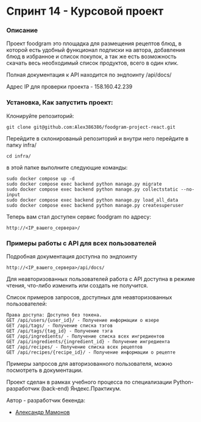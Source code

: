 # Спринт 14 - Курсовой проект

### Описание

Проект foodgram это площадка для размещения рецептов блюд,
в которой есть удобный функционал подписки на автора,
добавления блюд в избранное и список покупок,
а так же есть возможность скачать весь необходимый список продуктов, всего в один клик.

Полная документация к API находится по эндпоинту /api/docs/

Адрес IP для проверки проекта - 158.160.42.239

### Установка, Как запустить проект:

Клонируйте репозиторий:

```
git clone git@github.com:Alex386386/foodgram-project-react.git
```

Перейдите в склонированый репозиторий и внутри него перейдите в папку infra/

```
cd infra/
```

в этой папке выполните следующие команды:

```
sudo docker compose up -d
sudo docker compose exec backend python manage.py migrate
sudo docker compose exec backend python manage.py collectstatic --no-input
sudo docker compose exec backend python manage.py load_all_data
sudo docker compose exec backend python manage.py createsuperuser
```

Теперь вам стал доступен сервис foodgram по адресу:

```cd infra/
http://<IP_вашего_сервера>/
```

### Примеры работы с API для всех пользователей

Подробная документация доступна по эндпоинту 

```
http://<IP_вашего_сервера>/api/docs/
```

Для неавторизованных пользователей работа с API доступна в режиме чтения, что-либо изменить или создать не получится.

Список примеров запросов, доступных для неавторизованных пользователей:

```
Права доступа: Доступно без токена.
GET /api/users/{user_id}/ - Получение информации о юзере
GET /api/tags/ - Получение списка тэгов
GET /api/tags/{tag_id} - Получение тэга
GET /api/ingredients/ - Получение списка всех ингредиентов
GET /api/ingredients/{ingredient_id} - Получение ингредиента
GET /api/recipes/ - Получение списка всех рецептов
GET /api/recipes/{recipe_id}/ - Получение информации о рецепте
```

Примеры запросов для авторизованного пользователя, можно посмотреть в документации.

Проект сделан в рамках учебного процесса по специализации Python-разработчик (back-end) Яндекс.Практикум.

Автор - разработчик бекенда:

- [Александр Мамонов](https://github.com/Alex386386) 

